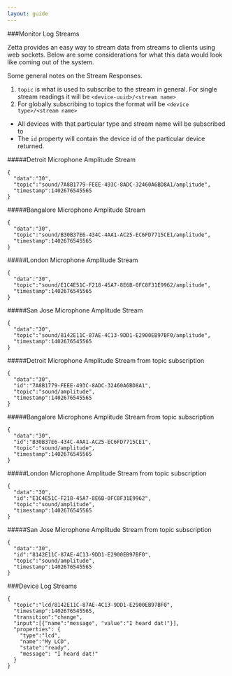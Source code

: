 ```yaml
---
layout: guide
---
```


###Monitor Log Streams

Zetta provides an easy way to stream data from streams to clients using web sockets. Below are some considerations for what this data would look like coming out of the system.

Some general notes on the Stream Responses.

1. `topic` is what is used to subscribe to the stream in general. For single stream readings it will be `<device-uuid>/<stream name>`
2. For globally subscribing to topics the format will be `<device type>/<stream name>`
  * All devices with that particular type and stream name will be subscribed to
  * The `id` property will contain the device id of the particular device returned.

#####Detroit Microphone Amplitude Stream

```
{
  "data":"30",
  "topic":"sound/7A8B1779-FEEE-493C-8ADC-32460A6BD8A1/amplitude",
  "timestamp":1402676545565
}
```
#####Bangalore Microphone Amplitude Stream

```
{
  "data":"30",
  "topic":"sound/B30B37E6-434C-4AA1-AC25-EC6FD7715CE1/amplitude",
  "timestamp":1402676545565
}
```
#####London Microphone Amplitude Stream

```
{
  "data":"30",
  "topic":"sound/E1C4E51C-F218-45A7-8E6B-0FC8F31E9962/amplitude",
  "timestamp":1402676545565
}
```
#####San Jose Microphone Amplitude Stream

```
{
  "data":"30",
  "topic":"sound/8142E11C-87AE-4C13-9DD1-E2900EB97BF0/amplitude",
  "timestamp":1402676545565
}
```

#####Detroit Microphone Amplitude Stream from topic subscription

```
{
  "data":"30",
  "id":"7A8B1779-FEEE-493C-8ADC-32460A6BD8A1",
  "topic":"sound/amplitude",
  "timestamp":1402676545565
}
```

#####Bangalore Microphone Amplitude Stream from topic subscription

```
{
  "data":"30",
  "id":"B30B37E6-434C-4AA1-AC25-EC6FD7715CE1",
  "topic":"sound/amplitude",
  "timestamp":1402676545565
}
```
#####London Microphone Amplitude Stream from topic subscription

```
{
  "data":"30",
  "id":"E1C4E51C-F218-45A7-8E6B-0FC8F31E9962",
  "topic":"sound/amplitude",
  "timestamp":1402676545565
}
```
#####San Jose Microphone Amplitude Stream from topic subscription

```
{
  "data":"30",
  "id":"8142E11C-87AE-4C13-9DD1-E2900EB97BF0",
  "topic":"sound/amplitude",
  "timestamp":1402676545565
}
```

###Device Log Streams
```
{
  "topic":"lcd/8142E11C-87AE-4C13-9DD1-E2900EB97BF0",
  "timestamp":1402676545565,
  "transition":"change",
  "input":[{"name":"message", "value":"I heard dat!"}],
  "properties": {
    "type":"lcd",
    "name":"My LCD",
    "state":"ready",
    "message": "I heard dat!"
  }
}
```
